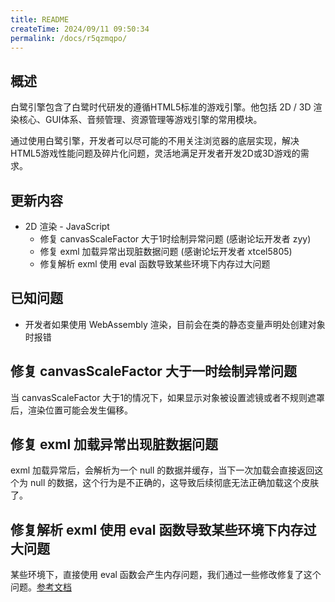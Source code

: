 ```yaml
---
title: README
createTime: 2024/09/11 09:50:34
permalink: /docs/r5qzmqpo/
---
```


## 概述

白鹭引擎包含了白鹭时代研发的遵循HTML5标准的游戏引擎。他包括 2D / 3D 渲染核心、GUI体系、音频管理、资源管理等游戏引擎的常用模块。

通过使用白鹭引擎，开发者可以尽可能的不用关注浏览器的底层实现，解决HTML5游戏性能问题及碎片化问题，灵活地满足开发者开发2D或3D游戏的需求。

## 更新内容

* 2D 渲染 - JavaScript
    * 修复 canvasScaleFactor 大于1时绘制异常问题 (感谢论坛开发者 zyy)
    * 修复 exml 加载异常出现脏数据问题 (感谢论坛开发者 xtcel5805)
    * 修复解析 exml 使用 eval 函数导致某些环境下内存过大问题

## 已知问题

* 开发者如果使用 WebAssembly 渲染，目前会在类的静态变量声明处创建对象时报错

## 修复 canvasScaleFactor 大于一时绘制异常问题
当 canvasScaleFactor 大于1的情况下，如果显示对象被设置滤镜或者不规则遮罩后，渲染位置可能会发生偏移。

## 修复 exml 加载异常出现脏数据问题
exml 加载异常后，会解析为一个 null 的数据并缓存，当下一次加载会直接返回这个为 null 的数据，这个行为是不正确的，这导致后续彻底无法正确加载这个皮肤了。

## 修复解析 exml 使用 eval 函数导致某些环境下内存过大问题
某些环境下，直接使用 eval 函数会产生内存问题，我们通过一些修改修复了这个问题。[参考文档](https://developer.mozilla.org/en-US/docs/Web/JavaScript/Reference/Global_Objects/eval)
